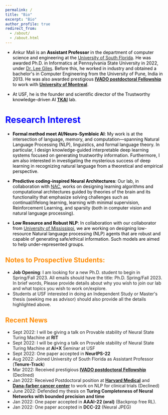 ```yaml
---
permalink: /
title: "Bio"
excerpt: "Bio"
author_profile: true
redirect_from: 
  - /about/
  - /about.html
---
```

<style>
H1{color:Blue !important;}
H2{color:DarkOrange !important;}
p{color:Black !important;}
</style>

* Ankur Mali is an **Assistant Professor** in the department of computer science and engineering at the [University of South Florida](https://www.usf.edu/). He was awarded Ph.D. in Informatics at Pennsylvania State University in 2022, under [Dr. Lee Giles](https://clgiles.ist.psu.edu/). Before this, he worked in industry and obtained a bachelor's in Computer Engineering from the University of Pune, India in 2013. He was also awarded  prestigious [**IVADO postdoctoral Fellowship**](https://ivado.ca/en/spotlight-on-our-academic-community/?programmes=postdoctoral-research-funding) to work with [**University of Montreal**](https://www.umontreal.ca/en/).

* At USF, he is the founder and scientific director of the Trustworthy knowledge-driven AI [**TKAI**](https://tkai-lab.github.io/) lab.

# Research Interest

  * **Formal method meet AI/Neuro-Symbloic AI**: My work is at the intersection of language, memory, and computation—spanning Natural Language Processing (NLP), linguistics, and formal language theory. In particular, I design knowledge-guided interpretable deep learning systems focused on generating trustworthy information. Furthermore, I am also interested in investigating the mysterious success of deep learning in recognizing natural language from a theoretical and empirical perspective.

  * **Predictive coding-inspired Neural Architectures**: Our lab, in collaboration with [NAC](https://www.cs.rit.edu/~ago/nac_lab.html), works on designing learning algorithms and computational architectures guided by theories of the brain and its functionality that emphasize solving challenges such as continual/lifelong learning, learning with minimal supervision, Reinforcement Learning, and sparsity (both in computer vision and natural language processing).

  * **Low Resource and Robust NLP**: In collaboration with our collaborator from [University of Mississippi](https://lethaiq.github.io/tql3/), we are working on designing low-resource Natural language processing (NLP) agents that are robust and capable of generating safe/ethical information. Such models are aimed to help under-represented groups.


## Notes to Prospective Students:
  * **Job Opening**: I am looking for a new Ph.D. student to begin in Spring/Fall 2023. All emails should have the title: Ph.D. Spring/Fall 2023. In brief words, Please provide details about why you wish to join our lab and what topics you wish to work on/explore.
  * Students at USF interested in doing an Independent Study or Master's thesis (seeking me as advisor) should also provide all the details highlighted above.



        
## Recent News
  * Sept 2022: I will be giving a talk on Provable stability of Neural State Turing Machine at **RIT**
  * Sept 2022: I will be giving a talk on Provable stability of Neural State Turing Machine at **AI+X** Seminar at USF
  * Sept 2022: One paper accepted in **NeurIPS-22**
  * Aug 2022: Joined University of South Florida as Assistant Professor (**Tenure-Track**)
  * Mar 2022: Received prestigious [**IVADO postdoctoral Fellowship** ](https://ivado.ca/en/spotlight-on-our-academic-community/?programmes=postdoctoral-research-funding) (Declined)
  * Jan 2022: Received Postdoctoral position at [**Harvard Medical**](https://hms.harvard.edu/) and [**Dana-farber cancer center**](https://www.dana-farber.org/) to work on NLP for clinical trials (Declined)
  * June 2022: Defended my thesis on **Turing Completeness of Neural Networks with bounded precision and time**
  * Jan 2022: One paper accepted in **AAAI-22 (oral)** (Backprop free RL).
  * Jan 2022: One paper accepted in **DCC-22** (Neural JPEG)
